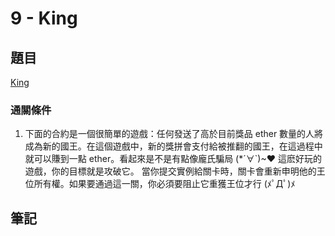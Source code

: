 # 9 - King

## 題目
[King](https://ethernaut.openzeppelin.com/level/0x3049C00639E6dfC269ED1451764a046f7aE500c6)

### 通關條件
1. 下面的合約是一個很簡單的遊戲：任何發送了高於目前獎品 ether 數量的人將成為新的國王。在這個遊戲中，新的獎拼會支付給被推翻的國王，在這過程中就可以賺到一點 ether。看起來是不是有點像龐氏騙局 (*´∀`)~♥ 這麽好玩的遊戲，你的目標就是攻破它。 當你提交實例給關卡時，關卡會重新申明他的王位所有權。如果要通過這一關，你必須要阻止它重獲王位才行 (ﾒﾟДﾟ)ﾒ

## 筆記




